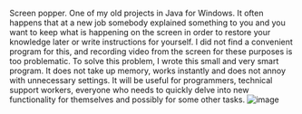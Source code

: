 Screen popper.
One of my old projects in Java for Windows. It often happens that at a new job somebody
explained something to you and you want to keep what is happening on the screen in order 
to restore your knowledge later or write instructions for yourself. I did not find a 
convenient program for this, and recording video from the screen for these purposes 
is too problematic. To solve this problem, I wrote this small and very smart program. 
It does not take up memory, works instantly and does not annoy with unnecessary settings.
It will be useful for programmers, technical support workers, everyone who needs to 
quickly delve into new functionality for themselves and possibly for some other tasks.
![image](https://user-images.githubusercontent.com/17827778/116969386-db6c3e80-acbe-11eb-9551-2bbbdbfe4b67.png)
